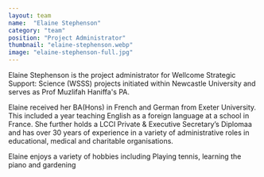 ```yaml
---
layout: team
name:  "Elaine Stephenson"
category: "team"
position: "Project Administrator"
thumbnail: "elaine-stephenson.webp"
image: "elaine-stephenson-full.jpg"
---
```


Elaine Stephenson is the project administrator for Wellcome Strategic Support: Science (WSSS) projects initiated within Newcastle University and serves as Prof Muzlifah Haniffa's PA. 

Elaine received her BA(Hons) in French and German from Exeter University. This included a year teaching English as a foreign language at a school in France. She further holds a LCCI Private & Executive Secretary’s Diplomaa and has over 30 years of experience in a variety of administrative roles in educational, medical and charitable organisations. 

Elaine enjoys a variety of hobbies including Playing tennis, learning the piano and gardening
